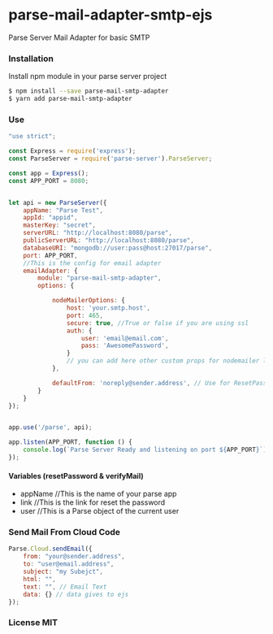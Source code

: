 # parse-mail-adapter-smtp-ejs
Parse Server Mail Adapter for basic SMTP

### Installation

Install npm module in your parse server project

```sh
$ npm install --save parse-mail-smtp-adapter
$ yarn add parse-mail-smtp-adapter
```

### Use


```js
"use strict";

const Express = require('express');
const ParseServer = require('parse-server').ParseServer;

const app = Express();
const APP_PORT = 8080;


let api = new ParseServer({
    appName: "Parse Test",
    appId: "appid",
    masterKey: "secret",
    serverURL: "http://localhost:8080/parse",
    publicServerURL: "http://localhost:8080/parse",
    databaseURI: "mongodb://user:pass@host:27017/parse",
    port: APP_PORT,
    //This is the config for email adapter
    emailAdapter: {
        module: "parse-mail-smtp-adapter",
        options: {

            nodeMailerOptions: {
                host: 'your.smtp.host',
                port: 465,
                secure: true, //True or false if you are using ssl 
                auth: {
                    user: 'email@email.com',
                    pass: 'AwesomePassword',
                }
                // you can add here other custom props for nodemailer like "tls"...
            },

            defaultFrom: 'noreply@sender.address', // Use for ResetPassword, VerifyEmail            
        }
    }
});


app.use('/parse', api);

app.listen(APP_PORT, function () {
	console.log(`Parse Server Ready and listening on port ${APP_PORT}`);
});
```

#### Variables (resetPassword & verifyMail)
- appName //This is the name of your parse app
- link //This is the link for reset the password
- user //This is a Parse object of the current user


### Send Mail From Cloud Code

```js
Parse.Cloud.sendEmail({
    from: "your@sender.address",
    to: "user@email.address",
    subject: "my Subejct",
    html: "",
    text: "", // Email Text
    data: {} // data gives to ejs
});
```


### License MIT
